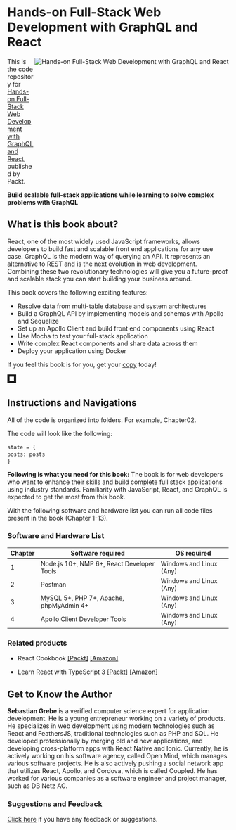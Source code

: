 # Hands-on Full-Stack Web Development with GraphQL and React

<a href="https://www.packtpub.com/web-development/hands-full-stack-web-development-graphql-and-react?utm_source=github&utm_medium=repository&utm_campaign=9781789134520 "><img src="https://www.packtpub.com/sites/default/files/cover_B10514.png" alt="Hands-on Full-Stack Web Development with GraphQL and React" height="256px" align="right"></a>

This is the code repository for [Hands-on Full-Stack Web Development with GraphQL and React](https://www.packtpub.com/web-development/hands-full-stack-web-development-graphql-and-react?utm_source=github&utm_medium=repository&utm_campaign=9781789134520), published by Packt.

**Build scalable full-stack applications while learning to solve complex problems with GraphQL**

## What is this book about?
React, one of the most widely used JavaScript frameworks, allows developers to build fast and scalable front end applications for any use case. GraphQL is the modern way of querying an API. It represents an alternative to REST and is the next evolution in web development. Combining these two revolutionary technologies will give you a future-proof and scalable stack you can start building your business around.

This book covers the following exciting features:
* Resolve data from multi-table database and system architectures 
* Build a GraphQL API by implementing models and schemas with Apollo and Sequelize 
* Set up an Apollo Client and build front end components using React 
* Use Mocha to test your full-stack application 
* Write complex React components and share data across them 
* Deploy your application using Docker 

If you feel this book is for you, get your [copy](https://www.amazon.com/dp/1789134528) today!

<a href="https://www.packtpub.com/?utm_source=github&utm_medium=banner&utm_campaign=GitHubBanner"><img src="https://raw.githubusercontent.com/PacktPublishing/GitHub/master/GitHub.png" 
alt="https://www.packtpub.com/" border="5" /></a>

## Instructions and Navigations
All of the code is organized into folders. For example, Chapter02.

The code will look like the following:
```
state = {
posts: posts
}
```

**Following is what you need for this book:**
The book is for web developers who want to enhance their skills and build complete full stack applications using industry standards. Familiarity with JavaScript, React, and GraphQL is expected to get the most from this book.

With the following software and hardware list you can run all code files present in the book (Chapter 1-13).
### Software and Hardware List
| Chapter | Software required | OS required |
| -------- | ------------------------------------ | ----------------------------------- |
| 1 | Node.js 10+, NMP 6+, React Developer Tools | Windows and Linux (Any) |
| 2 | Postman | Windows and Linux (Any) |
| 3 | MySQL 5+, PHP 7+, Apache, phpMyAdmin 4+ | Windows and Linux (Any) |
| 4 | Apollo Client Developer Tools | Windows and Linux (Any) |


### Related products
* React Cookbook [[Packt]](https://www.packtpub.com/web-development/react-cookbook?utm_source=github&utm_medium=repository&utm_campaign=9781783980727 ) [[Amazon]](https://www.amazon.com/dp/1783980729)

* Learn React with TypeScript 3 [[Packt]](https://www.packtpub.com/web-development/learn-react-typescript-3?utm_source=github&utm_medium=repository&utm_campaign=9781789610253 ) [[Amazon]](https://www.amazon.com/dp/1789610257)


## Get to Know the Author
**Sebastian Grebe**
is a verified computer science expert for application development. He is a young entrepreneur working on a variety of products. He specializes in web development using modern technologies such as React and FeathersJS, traditional technologies such as PHP and SQL. He developed professionally by merging old and new applications, and developing cross-platform apps with React Native and Ionic.
Currently, he is actively working on his software agency, called Open Mind, which manages various software projects. He is also actively pushing a social network app that utilizes React, Apollo, and Cordova, which is called Coupled. He has worked for various companies as a software engineer and project manager, such as DB Netz AG.




### Suggestions and Feedback
[Click here](https://docs.google.com/forms/d/e/1FAIpQLSdy7dATC6QmEL81FIUuymZ0Wy9vH1jHkvpY57OiMeKGqib_Ow/viewform) if you have any feedback or suggestions.


